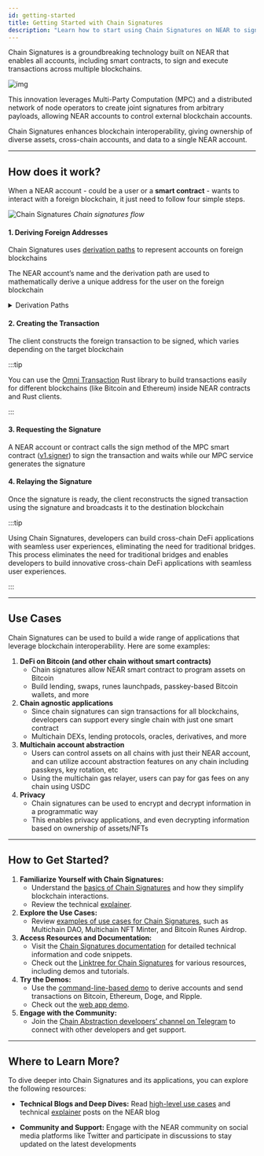 ```yaml
---
id: getting-started
title: Getting Started with Chain Signatures
description: "Learn how to start using Chain Signatures on NEAR to sign and execute cross-chain transactions."
---
```


Chain Signatures is a groundbreaking technology built on NEAR that enables all accounts, including smart contracts, to sign and execute transactions across multiple blockchains.

![img](https://pages.near.org/wp-content/uploads/2024/02/acct-abstraction-blog-1.png)

This innovation leverages Multi-Party Computation (MPC) and a distributed network of node operators to create joint signatures from arbitrary payloads, allowing NEAR accounts to control external blockchain accounts.

Chain Signatures enhances blockchain interoperability, giving ownership of diverse assets, cross-chain accounts, and data to a single NEAR account.

---

## How does it work?

When a NEAR account - could be a user or a **smart contract** - wants to interact with a foreign blockchain, it just need to follow four simple steps.

![Chain Signatures](/docs/assets/chain-abstraction/chain-abstract-2.svg)
_Chain signatures flow_

#### 1. Deriving Foreign Addresses

Chain Signatures uses [derivation paths](../chain-signatures.md#derivation-paths-one-account-multiple-chains) to represent accounts on foreign blockchains

The NEAR account’s name and the derivation path are used to mathematically derive a unique address for the user on the foreign blockchain

<details>

<summary> Derivation Paths </summary>

A NEAR account will always derive the same address on the foreign blockchain using the same derivation path

Notice that, since the foreign address is derived from the NEAR account name, it is not possible for another NEAR account to control the same address

</details>


#### 2. Creating the Transaction

The client constructs the foreign transaction to be signed, which varies depending on the target blockchain

:::tip

You can use the [Omni Transaction](https://github.com/near/omni-transaction-rs) Rust library to build transactions easily for different blockchains (like Bitcoin and Ethereum) inside NEAR contracts and Rust clients.

:::

#### 3. Requesting the Signature

A NEAR account or contract calls the sign method of the MPC smart contract ([v1.signer](https://nearblocks.io/address/v1.signer)) to sign the transaction and waits while our MPC service generates the signature

#### 4. Relaying the Signature

Once the signature is ready, the client reconstructs the signed transaction using the signature and broadcasts it to the destination blockchain

:::tip

Using Chain Signatures, developers can build cross-chain DeFi applications with seamless user experiences, eliminating the need for traditional bridges. This process eliminates the need for traditional bridges and enables developers to build innovative cross-chain DeFi applications with seamless user experiences.

:::

---

## Use Cases

Chain Signatures can be used to build a wide range of applications that leverage blockchain interoperability. Here are some examples:

1. **DeFi on Bitcoin (and other chain without smart contracts)**
   * Chain signatures allow NEAR smart contract to program assets on Bitcoin
   * Build lending, swaps, runes launchpads, passkey-based Bitcoin wallets, and more
2. **Chain agnostic applications**
   * Since chain signatures can sign transactions for all blockchains, developers can support every single chain with just one smart contract
   * Multichain DEXs, lending protocols, oracles, derivatives, and more
3. **Multichain account abstraction**
   * Users can control assets on all chains with just their NEAR account, and can utilize account abstraction features on any chain including passkeys, key rotation, etc
   * Using the multichain gas relayer, users can pay for gas fees on any chain using USDC
4. **Privacy**
   * Chain signatures can be used to encrypt and decrypt information in a programmatic way
   * This enables privacy applications, and even decrypting information based on ownership of assets/NFTs

---

## How to Get Started?

1. **Familiarize Yourself with Chain Signatures:**
   * Understand the [basics of Chain Signatures](/chain-abstraction/chain-signatures) and how they simplify blockchain interactions.
   * Review the technical [explainer](https://near.org/blog/unlocking-web3-usability-with-account-aggregation).
2. **Explore the Use Cases:**
   * Review [examples of use cases for Chain Signatures](https://pages.near.org/blog/unlocking-multichain-web3-with-near-chain-signatures/), such as Multichain DAO, Multichain NFT Minter, and Bitcoin Runes Airdrop.
3. **Access Resources and Documentation:**
   * Visit the [Chain Signatures documentation](/chain-abstraction/chain-signatures) for detailed technical information and code snippets.
   * Check out the [Linktree for Chain Signatures](https://linktr.ee/chainsignatures) for various resources, including demos and tutorials.
4. **Try the Demos:**
   * Use the [command-line-based demo](https://github.com/near-examples/chainsig-script) to derive accounts and send transactions on Bitcoin, Ethereum, Doge, and Ripple.
   * Check out the [web app demo](https://github.com/near-examples/near-multichain/tree/main).
5. **Engage with the Community:**
   * Join the [Chain Abstraction developers’ channel on Telegram](https://t.me/chain\_abstraction) to connect with other developers and get support.

---

## Where to Learn More?

To dive deeper into Chain Signatures and its applications, you can explore the following resources:

- **Technical Blogs and Deep Dives:** Read [high-level use cases](https://pages.near.org/blog/unlocking-multichain-web3-with-near-chain-signatures) and technical [explainer](https://near.org/blog/unlocking-web3-usability-with-account-aggregation) posts on the NEAR blog
* **Community and Support:** Engage with the NEAR community on social media platforms like Twitter and participate in discussions to stay updated on the latest developments
